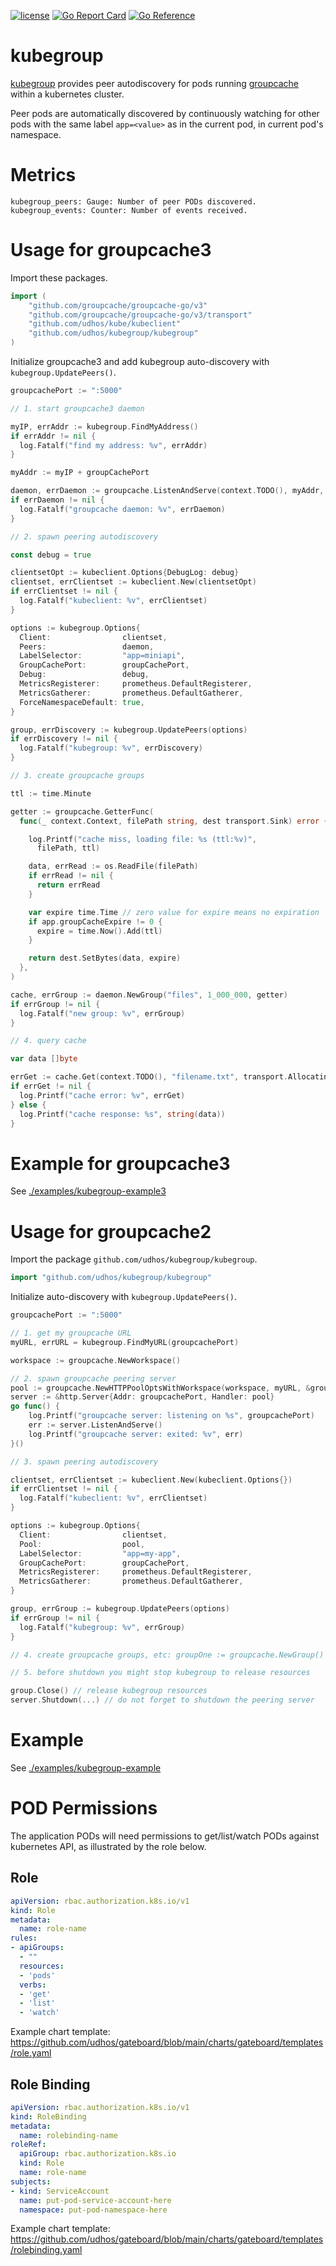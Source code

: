 [![license](http://img.shields.io/badge/license-MIT-blue.svg)](https://github.com/udhos/kubegroup/blob/main/LICENSE)
[![Go Report Card](https://goreportcard.com/badge/github.com/udhos/kubegroup)](https://goreportcard.com/report/github.com/udhos/kubegroup)
[![Go Reference](https://pkg.go.dev/badge/github.com/udhos/kubegroup.svg)](https://pkg.go.dev/github.com/udhos/kubegroup)

# kubegroup

[kubegroup](https://github.com/udhos/kubegroup) provides peer autodiscovery for pods running [groupcache](https://github.com/mailgun/groupcache) within a kubernetes cluster.

Peer pods are automatically discovered by continuously watching for other pods with the same label `app=<value>` as in the current pod, in current pod's namespace.

# Metrics

```
kubegroup_peers: Gauge: Number of peer PODs discovered.
kubegroup_events: Counter: Number of events received.
```

# Usage for groupcache3

Import these packages.

```go
import (
	"github.com/groupcache/groupcache-go/v3"
	"github.com/groupcache/groupcache-go/v3/transport"
	"github.com/udhos/kube/kubeclient"
	"github.com/udhos/kubegroup/kubegroup"
)
```

Initialize groupcache3 and add kubegroup auto-discovery with `kubegroup.UpdatePeers()`.

```go
groupcachePort := ":5000"

// 1. start groupcache3 daemon

myIP, errAddr := kubegroup.FindMyAddress()
if errAddr != nil {
  log.Fatalf("find my address: %v", errAddr)
}

myAddr := myIP + groupCachePort

daemon, errDaemon := groupcache.ListenAndServe(context.TODO(), myAddr, groupcache.Options{})
if errDaemon != nil {
  log.Fatalf("groupcache daemon: %v", errDaemon)
}

// 2. spawn peering autodiscovery

const debug = true

clientsetOpt := kubeclient.Options{DebugLog: debug}
clientset, errClientset := kubeclient.New(clientsetOpt)
if errClientset != nil {
  log.Fatalf("kubeclient: %v", errClientset)
}

options := kubegroup.Options{
  Client:                clientset,
  Peers:                 daemon,
  LabelSelector:         "app=miniapi",
  GroupCachePort:        groupCachePort,
  Debug:                 debug,
  MetricsRegisterer:     prometheus.DefaultRegisterer,
  MetricsGatherer:       prometheus.DefaultGatherer,
  ForceNamespaceDefault: true,
}

group, errDiscovery := kubegroup.UpdatePeers(options)
if errDiscovery != nil {
  log.Fatalf("kubegroup: %v", errDiscovery)
}

// 3. create groupcache groups

ttl := time.Minute

getter := groupcache.GetterFunc(
  func(_ context.Context, filePath string, dest transport.Sink) error {

    log.Printf("cache miss, loading file: %s (ttl:%v)",
      filePath, ttl)

    data, errRead := os.ReadFile(filePath)
    if errRead != nil {
      return errRead
    }

    var expire time.Time // zero value for expire means no expiration
    if app.groupCacheExpire != 0 {
      expire = time.Now().Add(ttl)
    }

    return dest.SetBytes(data, expire)
  },
)

cache, errGroup := daemon.NewGroup("files", 1_000_000, getter)
if errGroup != nil {
  log.Fatalf("new group: %v", errGroup)
}

// 4. query cache

var data []byte

errGet := cache.Get(context.TODO(), "filename.txt", transport.AllocatingByteSliceSink(&data))
if errGet != nil {
  log.Printf("cache error: %v", errGet)
} else {
  log.Printf("cache response: %s", string(data))
}
```

# Example for groupcache3

See [./examples/kubegroup-example3](./examples/kubegroup-example3)

# Usage for groupcache2

Import the package `github.com/udhos/kubegroup/kubegroup`.

```go
import "github.com/udhos/kubegroup/kubegroup"
```

Initialize auto-discovery with `kubegroup.UpdatePeers()`.

```go
groupcachePort := ":5000"

// 1. get my groupcache URL
myURL, errURL = kubegroup.FindMyURL(groupcachePort)

workspace := groupcache.NewWorkspace()

// 2. spawn groupcache peering server
pool := groupcache.NewHTTPPoolOptsWithWorkspace(workspace, myURL, &groupcache.HTTPPoolOptions{})
server := &http.Server{Addr: groupcachePort, Handler: pool}
go func() {
    log.Printf("groupcache server: listening on %s", groupcachePort)
    err := server.ListenAndServe()
    log.Printf("groupcache server: exited: %v", err)
}()

// 3. spawn peering autodiscovery

clientset, errClientset := kubeclient.New(kubeclient.Options{})
if errClientset != nil {
  log.Fatalf("kubeclient: %v", errClientset)
}

options := kubegroup.Options{
  Client:                clientset,
  Pool:                  pool,
  LabelSelector:         "app=my-app",
  GroupCachePort:        groupCachePort,
  MetricsRegisterer:     prometheus.DefaultRegisterer,
  MetricsGatherer:       prometheus.DefaultGatherer,
}

group, errGroup := kubegroup.UpdatePeers(options)
if errGroup != nil {
  log.Fatalf("kubegroup: %v", errGroup)
}

// 4. create groupcache groups, etc: groupOne := groupcache.NewGroup()

// 5. before shutdown you might stop kubegroup to release resources

group.Close() // release kubegroup resources
server.Shutdown(...) // do not forget to shutdown the peering server
```

# Example

See [./examples/kubegroup-example](./examples/kubegroup-example)

# POD Permissions

The application PODs will need permissions to get/list/watch PODs against kubernetes API, as illustrated by the role below.

## Role

```yaml
apiVersion: rbac.authorization.k8s.io/v1
kind: Role
metadata:
  name: role-name
rules:
- apiGroups:
  - ""
  resources:
  - 'pods'
  verbs:
  - 'get'
  - 'list'
  - 'watch'
```

Example chart template: https://github.com/udhos/gateboard/blob/main/charts/gateboard/templates/role.yaml

## Role Binding

```yaml
apiVersion: rbac.authorization.k8s.io/v1
kind: RoleBinding
metadata:
  name: rolebinding-name
roleRef:
  apiGroup: rbac.authorization.k8s.io
  kind: Role
  name: role-name
subjects:
- kind: ServiceAccount
  name: put-pod-service-account-here
  namespace: put-pod-namespace-here
```

Example chart template: https://github.com/udhos/gateboard/blob/main/charts/gateboard/templates/rolebinding.yaml
